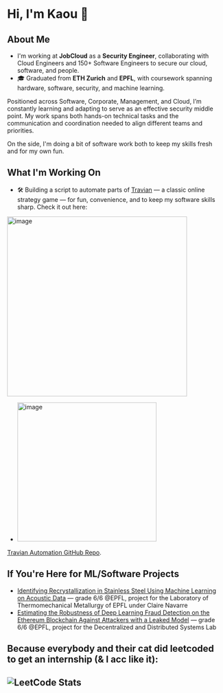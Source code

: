 # Hi, I'm Kaou 👋

## About Me
- I'm working at **JobCloud** as a **Security Engineer**, collaborating with Cloud Engineers and 150+ Software Engineers to secure our cloud, software, and people.
- 🎓 Graduated from **ETH Zurich** and **EPFL**, with coursework spanning hardware, software, security, and machine learning.

Positioned across Software, Corporate, Management, and Cloud, I’m constantly learning and adapting to serve as an effective security middle point. My work spans both hands-on technical tasks and the communication and coordination needed to align different teams and priorities.

On the side, I'm doing a bit of software work both to keep my skills fresh and for my own fun. 
## What I'm Working On

- 🛠️ Building a script to automate parts of [Travian](https://www.travian.com) — a classic online strategy game — for fun, convenience, and to keep my software skills sharp. Check it out here:

<img width="419" alt="image" src="https://github.com/user-attachments/assets/7b8403b4-e90a-42fe-970b-2d4e1141d102" />

- <img width="324" alt="image" src="https://github.com/user-attachments/assets/82725fe9-b347-409e-a1e7-d2ae615b6ff1" />

[Travian Automation GitHub Repo](https://github.com/kaoutamine/travian_legends_bots).

## If You're Here for ML/Software Projects

- [Identifying Recrystallization in Stainless Steel Using Machine Learning on Acoustic Data](https://github.com/kaoutamine/ML_laser_powder_project) — grade 6/6 @EPFL, project for the Laboratory of Thermomechanical Metallurgy of EPFL under Claire Navarre
- [Estimating the Robustness of Deep Learning Fraud Detection on the Ethereum Blockchain Against Attackers with a Leaked Model](https://www.overleaf.com/read/mbxvnznrmbhv#c37320) — grade 6/6 @EPFL, project for the Decentralized and Distributed Systems Lab


## Because everybody and their cat did leetcoded to get an internship (& I acc like it):
![LeetCode Stats](https://leetcard.jacoblin.cool/user1238lu?font=Dancing_Script)
---
